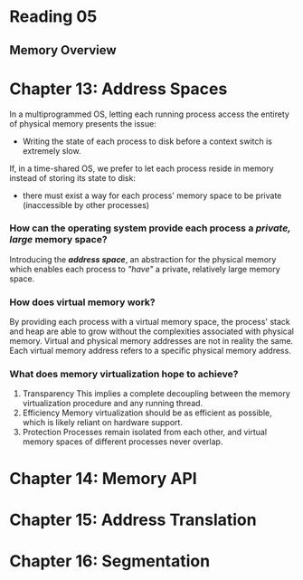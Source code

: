 # Reading 05
## Memory Overview


# Chapter 13: Address Spaces

In a multiprogrammed OS, letting each running process access the entirety of physical memory presents the issue:
+ Writing the state of each process to disk before a context switch is extremely slow.

If, in a time-shared OS, we prefer to let each process reside in memory instead of storing its state to disk:
+ there must exist a way for each process' memory space to be private (inaccessible by other processes)

### How can the operating system provide each process a _private, large_ memory space?

Introducing the **_address space_**, an abstraction for the physical memory which enables each process to _"have"_ a private, relatively large memory space. 

### How does virtual memory work? 

By providing each process with a  virtual memory space, the process' stack and heap are able to grow without the complexities associated with physical memory. Virtual and physical memory addresses are not in reality the same. Each virtual memory address refers to a specific physical memory address. 

### What does memory virtualization hope to achieve?

1. Transparency
   This implies a complete decoupling between the memory virtualization procedure and any running thread.
2. Efficiency
   Memory virtualization should be as efficient as possible, which is likely reliant on hardware support. 
3. Protection
   Processes remain isolated from each other, and virtual memory spaces of different processes never overlap. 

# Chapter 14: Memory API

# Chapter 15: Address Translation

# Chapter 16: Segmentation
